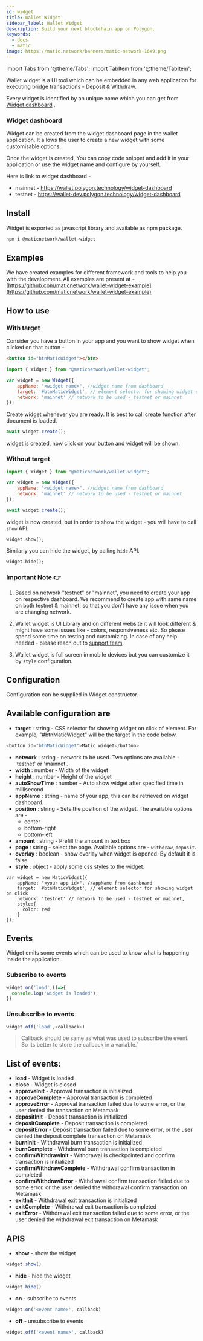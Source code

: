 ```yaml
---
id: widget
title: Wallet Widget
sidebar_label: Wallet Widget
description: Build your next blockchain app on Polygon.
keywords:
  - docs
  - matic
image: https://matic.network/banners/matic-network-16x9.png
---
```


import Tabs from '@theme/Tabs';
import TabItem from '@theme/TabItem';

Wallet widget is a UI tool which can be embedded in any web application for executing bridge transactions - Deposit & Withdraw.

Every widget is identified by an unique name which you can get from [Widget dashboard](https://wallet.polygon.technology/widget-dashboard) .

### Widget dashboard

Widget can be created from the widget dashboard page in the wallet application. It allows the user to create a new widget with some customisable options.

Once the widget is created, You can copy code snippet and add it in your application or use the widget name and configure by yourself.

Here is link to widget dashboard -

* mainnet - https://wallet.polygon.technology/widget-dashboard
* testnet - https://wallet-dev.polygon.technology/widget-dashboard

## Install

Widget is exported as javascript library and available as npm package.

```bash 
npm i @maticnetwork/wallet-widget
```

## Examples

We have created examples for different framework and tools to help you with the development. All examples are present at - [https://github.com/maticnetwork/wallet-widget-example](https://github.com/maticnetwork/wallet-widget-example)

## How to use
### With target

Consider you have a button in your app and you want to show widget when clicked on that button -

```html
<button id="btnMaticWidget"></btn>
```

```javascript
import { Widget } from "@maticnetwork/wallet-widget";

var widget = new Widget({
    appName: "<widget name>", //widget name from dashboard
    target: '#btnMaticWidget', // element selector for showing widget on click
    network: 'mainnet' // network to be used - testnet or mainnet
});
```

Create widget whenever you are ready. It is best to call create function after document is loaded.

```javascript 
await widget.create();
```
widget is created, now click on your button and widget will be shown.

### Without target

```javascript
import { Widget } from "@maticnetwork/wallet-widget";

var widget = new Widget({
    appName: "<widget name>", //widget name from dashboard
    network: 'mainnet' // network to be used - testnet or mainnet
});

await widget.create();
```

widget is now created, but in order to show the widget - you will have to call `show` API.

```
widget.show();
```

Similarly you can hide the widget, by calling `hide` API.

```
widget.hide();
```

### Important Note 👉

1. Based on network "testnet" or "mainnet", you need to create your app on respective dashboard. We recommend to create app with same name on both testnet & mainnet, so that you don't have any issue when you are changing network.

2. Wallet widget is UI Library and on different website it will look different & might have some issues like - colors, responsiveness etc. So please spend some time on testing and customizing. In case of any help needed - please reach out to [support team](https://support.polygon.technology/).

3. Wallet widget is full screen in mobile devices but you can customize it by `style` configuration.

## Configuration

Configuration can be supplied in Widget constructor.

## Available configuration are

- **target** : string - CSS selector for showing widget on click of element. For example, "#btnMaticWidget" will be the target in the code below.

```javascript
<button id="btnMaticWidget">Matic widget</button>
```

- **network** : string - network to be used. Two options are available - 'testnet' or 'mainnet'.
- **width** : number - Width of the widget
- **height** : number - Height of the widget
- **autoShowTime** : number - Auto show widget after specified time in millisecond
- **appName** : string - name of your app, this can be retrieved on widget dashboard.
- **position** : string - Sets the position of the widget. The available options are -
    - center
    - bottom-right
    - bottom-left
- **amount** : string - Prefill the amount in text box
- **page** : string - select the page. Available options are - `withdraw`, `deposit`.
- **overlay** : boolean - show overlay when widget is opened. By default it is false.
- **style** : object - apply some css styles to the widget.

```
var widget = new MaticWidget({
    appName: "<your app id>", //appName from dashboard
    target: '#btnMaticWidget', // element selector for showing widget on click
    network: 'testnet' // network to be used - testnet or mainnet,
    style:{
      color:'red'
    }
});
```

## Events

Widget emits some events which can be used to know what is happening inside the application.

### Subscribe to events

```javascript
widget.on('load',()=>{
  console.log('widget is loaded');
})
```

### Unsubscribe to events

```javascript 
widget.off('load',<callback>)
```

> Callback should be same as what was used to subscribe the event. So its better to store the callback in a variable.`

## List of events:

- **load** - Widget is loaded
- **close** - Widget is closed
- **approveInit** - Approval transaction is initialized
- **approveComplete** - Approval transaction is completed
- **approveError** - Approval transaction failed due to some error, or the user denied the transaction on Metamask
- **depositInit** - Deposit transaction is initialized
- **depositComplete** - Deposit transaction is completed
- **depositError** - Deposit transaction failed due to some error, or the user denied the deposit complete transaction on Metamask
- **burnInit** - Withdrawal burn transaction is initialized
- **burnComplete** - Withdrawal burn transaction is completed
- **confirmWithdrawInit** - Withdrawal is checkpointed and confirm transaction is initialized
- **confirmWithdrawComplete** - Withdrawal confirm transaction in completed
- **confirmWithdrawError** - Withdrawal confirm transaction failed due to some error, or the user denied the withdrawal confirm transaction on Metamask
- **exitInit** - Withdrawal exit transaction is initialized
- **exitComplete** - Withdrawal exit transaction is completed
- **exitError** - Withdrawal exit transaction failed due to some error, or the user denied the withdrawal exit transaction on Metamask

## APIS

- **show** - show the widget

```javascript
widget.show()
```

- **hide** - hide the widget

```javascript
widget.hide()
```

- **on** - subscribe to events

```javascript
widget.on('<event name>', callback)
```

- **off** - unsubscribe to events

```javascript
widget.off('<event name>', callback)
```
